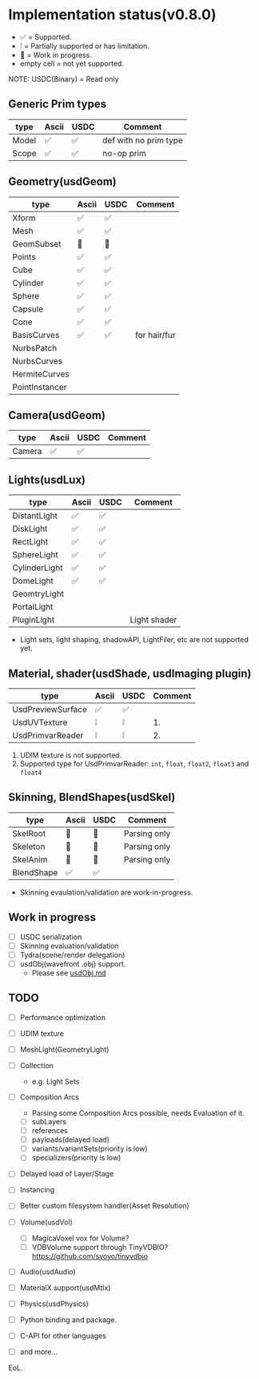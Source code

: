 # Implementation status(v0.8.0)

* ✅ = Supported.
* ❕ = Partially supported or has limitation.
* 🚧 = Work in progress.
* empty cell = not yet supported.

NOTE: USDC(Binary) = Read only

## Generic Prim types

| type        | Ascii | USDC | Comment               |
| ----------- | ----- | ---- | --------------------- |
| Model       | ✅    | ✅   | def with no prim type |
| Scope       | ✅    | ✅   | no-op prim            |

## Geometry(usdGeom)

| type           | Ascii | USDC | Comment      |
| -----------    | ----- | ---- | -------      |
| Xform          | ✅    | ✅   |              |
| Mesh           | ✅    | ✅   |              |
| GeomSubset     | 🚧    | 🚧   |              |
| Points         | ✅    | ✅   |              |
| Cube           | ✅    | ✅   |              |
| Cylinder       | ✅    | ✅   |              |
| Sphere         | ✅    | ✅   |              |
| Capsule        | ✅    | ✅   |              |
| Cone           | ✅    | ✅   |              |
| BasisCurves    | ✅    | ✅   | for hair/fur |
| NurbsPatch     |       |      |              |
| NurbsCurves    |       |      |              |
| HermiteCurves  |       |      |              |
| PointInstancer |       |      |              |

## Camera(usdGeom)

| type        | Ascii | USDC | Comment |
| ----------- | ----- | ---- | ------- |
| Camera      | ✅    | ✅   |         |

## Lights(usdLux)

| type          | Ascii | USDC | Comment      |
| -----------   | ----- | ---- | -------      |
| DistantLight  | ✅    | ✅   |              |
| DiskLight     | ✅    | ✅   |              |
| RectLight     | ✅    | ✅   |              |
| SphereLight   | ✅    | ✅   |              |
| CylinderLight | ✅    | ✅   |              |
| DomeLight     | ✅    | ✅   |              |
| GeomtryLight  |       |      |              |
| PortalLight   |       |      |              |
| PluginLight   |       |      | Light shader |


* Light sets, light shaping, shadowAPI, LightFiler, etc are not supported yet.

## Material, shader(usdShade, usdImaging plugin)

| type              | Ascii | USDC | Comment |
| -----------       | ----- | ---- | ------- |
| UsdPreviewSurface | ✅    | ✅   |         |
| UsdUVTexture      | ❕    | ❕   | 1.      |
| UsdPrimvarReader  | ❕    | ❕   | 2.      |


1. UDIM texture is not supported.
2. Supported type for UsdPrimvarReader: `int`, `float`, `float2`, `float3` and `float4`

## Skinning, BlendShapes(usdSkel)

| type        | Ascii | USDC | Comment      |
| ----------- | ----- | ---- | -------      |
| SkelRoot    | 🚧    | 🚧   | Parsing only |
| Skeleton    | 🚧    | 🚧   | Parsing only |
| SkelAnim    | 🚧    | 🚧   | Parsing only |
| BlendShape  | ✅    | ✅   |              |

* Skinning evaulation/validation are work-in-progress.

## Work in progress

* [ ] USDC serialization
* [ ] Skinning evaluation/validation
* [ ] Tydra(scene/render delegation)
* [ ] usdObj(wavefront .obj) support.
  * Please see [usdObj.md](usdObj.md)

## TODO

* [ ] Performance optimization
* [ ] UDIM texture
* [ ] MeshLight(GeometryLight)
* [ ] Collection
  * e.g. Light Sets
* [ ] Composition Arcs
  * Parsing some Composition Arcs possible, needs Evaluation of it.
  * [ ] subLayers
  * [ ] references
  * [ ] payloads(delayed load)
  * [ ] variants/variantSets(priority is low)
  * [ ] specializers(priority is low)
* [ ] Delayed load of Layer/Stage
* [ ] Instancing
* [ ] Better custom filesystem handler(Asset Resolution)
* [ ] Volume(usdVol)
  * [ ] MagicaVoxel vox for Volume?
  * [ ] VDBVolume support through TinyVDBIO? https://github.com/syoyo/tinyvdbio
* [ ] Audio(usdAudio)
* [ ] MaterialX support(usdMtlx)
* [ ] Physics(usdPhysics)
* [ ] Python binding and package.
* [ ] C-API for other languages
* [ ] and more...


EoL.
